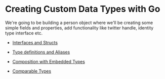 # Creating Custom Data Types with Go

We're going to be building a person object where we'll be creating some simple fields and properties, add functionality like twitter handle, identity type interface etc.

- [Interfaces and Structs](https://github.com/Fakorede/Learning-Golang/tree/master/go-custom-types/01-interfaces-and-structs)

- [Type definitions and Aliases](https://github.com/Fakorede/Learning-Golang/tree/master/go-custom-types/02-type-definitions-and-aliases)

- [Composition with Embedded Types](https://github.com/Fakorede/Learning-Golang/tree/master/go-custom-types/03-composition-with-embedded-types)

- [Comparable Types](https://github.com/Fakorede/Learning-Golang/tree/master/go-custom-types/04-comparable-types)
